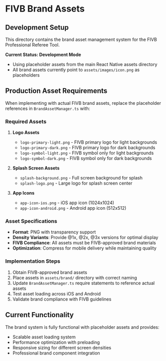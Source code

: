# FIVB Brand Assets

## Development Setup

This directory contains the brand asset management system for the FIVB Professional Referee Tool. 

**Current Status: Development Mode**
- Using placeholder assets from the main React Native assets directory
- All brand assets currently point to `assets/images/icon.png` as placeholders

## Production Asset Requirements

When implementing with actual FIVB brand assets, replace the placeholder references in `BrandAssetManager.ts` with:

### Required Assets

1. **Logo Assets**
   - `logo-primary-light.png` - FIVB primary logo for light backgrounds
   - `logo-primary-dark.png` - FIVB primary logo for dark backgrounds  
   - `logo-symbol-light.png` - FIVB symbol only for light backgrounds
   - `logo-symbol-dark.png` - FIVB symbol only for dark backgrounds

2. **Splash Screen Assets**
   - `splash-background.png` - Full screen background for splash
   - `splash-logo.png` - Large logo for splash screen center

3. **App Icons**
   - `app-icon-ios.png` - iOS app icon (1024x1024)
   - `app-icon-android.png` - Android app icon (512x512)

### Asset Specifications

- **Format**: PNG with transparency support
- **Density Variants**: Provide @1x, @2x, @3x versions for optimal display
- **FIVB Compliance**: All assets must be FIVB-approved brand materials
- **Optimization**: Compress for mobile delivery while maintaining quality

### Implementation Steps

1. Obtain FIVB-approved brand assets
2. Place assets in `assets/brand/` directory with correct naming
3. Update `BrandAssetManager.ts` require statements to reference actual assets
4. Test asset loading across iOS and Android
5. Validate brand compliance with FIVB guidelines

## Current Functionality

The brand system is fully functional with placeholder assets and provides:
- Scalable asset loading system
- Performance optimization with preloading
- Responsive sizing for different screen densities
- Professional brand component integration